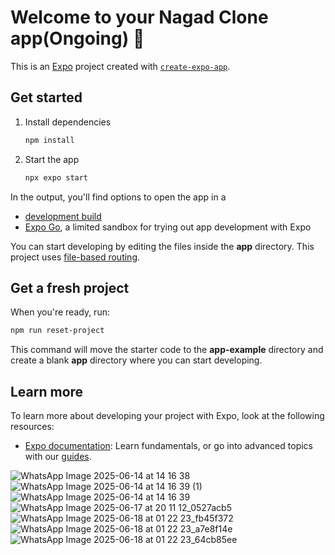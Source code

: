 # Welcome to your Nagad Clone app(Ongoing) 👋

This is an [Expo](https://expo.dev) project created with [`create-expo-app`](https://www.npmjs.com/package/create-expo-app).

## Get started

1. Install dependencies

   ```bash
   npm install
   ```

2. Start the app

   ```bash
   npx expo start
   ```

In the output, you'll find options to open the app in a

- [development build](https://docs.expo.dev/develop/development-builds/introduction/)
- [Expo Go](https://expo.dev/go), a limited sandbox for trying out app development with Expo

You can start developing by editing the files inside the **app** directory. This project uses [file-based routing](https://docs.expo.dev/router/introduction).

## Get a fresh project

When you're ready, run:

```bash
npm run reset-project
```

This command will move the starter code to the **app-example** directory and create a blank **app** directory where you can start developing.

## Learn more

To learn more about developing your project with Expo, look at the following resources:

- [Expo documentation](https://docs.expo.dev/): Learn fundamentals, or go into advanced topics with our [guides](https://docs.expo.dev/guides).


![WhatsApp Image 2025-06-14 at 14 16 38](https://github.com/user-attachments/assets/bc9be25f-1570-47a7-834c-fd09e1c6333b)
![WhatsApp Image 2025-06-14 at 14 16 39 (1)](https://github.com/user-attachments/assets/3b88c74c-88e3-4e31-818d-275703e59add)
![WhatsApp Image 2025-06-14 at 14 16 39](https://github.com/user-attachments/assets/e698f599-918c-4f97-b11f-247c3871d033)
![WhatsApp Image 2025-06-17 at 20 11 12_0527acb5](https://github.com/user-attachments/assets/be3a6cf4-1ba2-4b89-97b7-451cf80cd7d2)
![WhatsApp Image 2025-06-18 at 01 22 23_fb45f372](https://github.com/user-attachments/assets/1220044f-958a-43ef-803d-3b9efd860ecb)
![WhatsApp Image 2025-06-18 at 01 22 23_a7e8f14e](https://github.com/user-attachments/assets/8a0cc103-66f9-4518-b605-8cf8c3b74219)
![WhatsApp Image 2025-06-18 at 01 22 23_64cb85ee](https://github.com/user-attachments/assets/fd06e69f-75b9-4e32-ad88-63a6d564b8e4)




